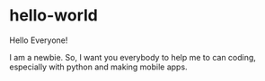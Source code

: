 # hello-world

Hello Everyone!

I am a newbie. So, I want you everybody to help me to can coding, especially with python and making mobile apps.
